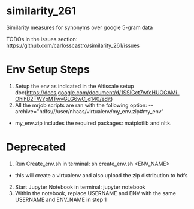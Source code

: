 # similarity_261
Similarity measures for synonyms over google 5-gram data

TODOs in the issues section: https://github.com/carlosscastro/similarity_261/issues

# Env Setup Steps
1. Setup the env as indicated in the Altiscale setup doc(https://docs.google.com/document/d/1SSIGct7wfcHUOGAMi-OhihB2TWYpMTwvGLG6wC_g140/edit)
2. All the mrjob scripts are ran with the following option:   --archive="hdfs:///user/nhaas/virtualenv/my_env.zip#my_env"
  - my_env.zip includes the required packages: matplotlib and nltk.



# Deprecated
1. Run Create_env.sh in terminal: sh create_env.sh <USERNAME> <ENV_NAME>
  - this will create a virtualenv and also upload the zip distribution to hdfs
2. Start Jupyter Notebook in terminal: jupyter notebook
3. Within the notebook, replace USERNAME and ENV with the same USERNAME and ENV_NAME
in step 1

<!-- USERNAME='chqngh'
ENV='hw5_test2'
pyBin ='./'+ENV+'/bin/python'
pyArchive = "hdfs:///user/"+USERNAME+"/virtualenv/"+ENV+".zip#"+ENV
!hdfs dfs -ls "hdfs:///user/{USERNAME}/virtualenv/"  -->
